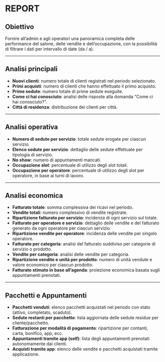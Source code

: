 # REPORT

## Obiettivo
Fornire all’admin e agli operatori una panoramica completa delle performance del salone, delle vendite e dell’occupazione, con la possibilità di filtrare i dati per intervallo di date (da / a).

---

## Analisi principali
- **Nuovi clienti**: numero totale di clienti registrati nel periodo selezionato.  
- **Primi acquisti**: numero di clienti che hanno effettuato il primo acquisto.  
- **Prime sedute**: numero totale di prime sedute eseguite.  
- **Come ci hai conosciuto**: analisi delle risposte alla domanda “Come ci hai conosciuto?”.  
- **Città di residenza**: distribuzione dei clienti per città.

---

## Analisi operativa
- **Numero di sedute per servizio**: totale sedute erogate per ciascun servizio.  
- **Elenco sedute per servizio**: dettaglio delle sedute effettuate per tipologia di servizio.  
- **No show**: numero di appuntamenti mancati.  
- **Occupazione slot**: percentuale di utilizzo degli slot totali.  
- **Occupazione per operatore**: percentuale di utilizzo degli slot per operatore, in base ai turni di lavoro.

---

## Analisi economica
- **Fatturato totale**: somma complessiva dei ricavi nel periodo.  
- **Vendite totali**: numero complessivo di vendite registrate.  
- **Ripartizione fatturato per servizio**: incidenza di ogni servizio sul totale.  
- **Fatturato per operatore e servizio**: dettaglio delle vendite e del fatturato generato da ogni operatore per ciascun servizio.  
- **Ripartizione vendite per operatore**: incidenza delle vendite per singolo operatore.  
- **Fatturato per categoria**: analisi del fatturato suddiviso per categorie di servizio o prodotto.  
- **Vendite per categoria**: analisi delle vendite per categoria.  
- **Ripartizione vendite e unità per prodotto**: numero di unità vendute e valore economico per ciascun prodotto.  
- **Fatturato stimato in base all’agenda**: proiezione economica basata sugli appuntamenti prenotati.

---

## Pacchetti e Appuntamenti
- **Pacchetti venduti**: elenco pacchetti acquistati nel periodo con stato (attivo, completato, scaduto).  
- **Sedute restanti per pacchetto**: lista aggiornata delle sedute residue per cliente/pacchetto.  
- **Fatturazione per modalità di pagamento**: ripartizione per contanti, carta, bonifico, app, ecc.  
- **Appuntamenti tramite app (self)**: lista degli appuntamenti prenotati autonomamente dai clienti.  
- **Acquisti tramite app**: elenco delle vendite e pacchetti acquistati tramite applicazione.